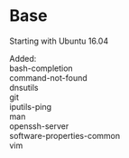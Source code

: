 # Base

Starting with Ubuntu 16.04

Added:  
bash-completion  
command-not-found  
dnsutils  
git  
iputils-ping  
man  
openssh-server  
software-properties-common  
vim  

